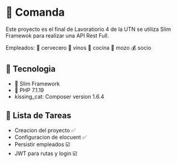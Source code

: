 # :hamburger: Comanda

Este proyecto es el final de Lavoratiorio 4 de la UTN se utiliza Slim Framewok para realizar una
API Rest Full.

Empleados:
:beer: cervecero
:wine_glass: vinos
:hamburger: cocina
:bento: mozo
:moneybag: socio

## :floppy_disk: Tecnologia
 - :rocket: Slim Framework
 - :muscle: PHP 7.1.19
 - kissing_cat: Composer version 1.6.4

## :green_book: Lista de Tareas 

 - Creacion del proyecto :white_check_mark:
 - Configuracion de elocuent :white_check_mark:
 - Persistir empleados :ballot_box_with_check:
 - JWT para rutas y login :ballot_box_with_check: